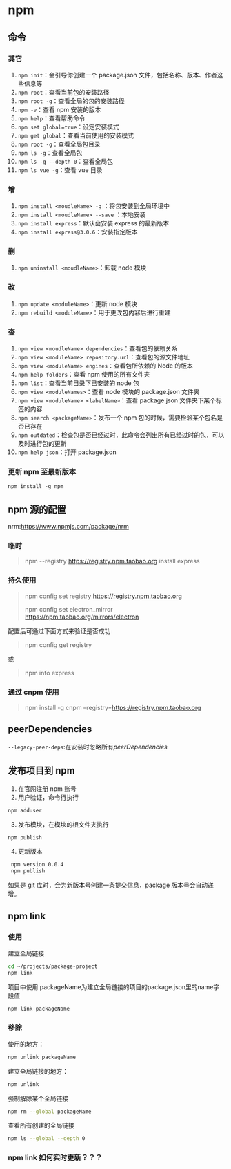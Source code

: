 # npm

## 命令

### 其它

1. `npm init`：会引导你创建一个 package.json 文件，包括名称、版本、作者这些信息等
2. `npm root`：查看当前包的安装路径
3. `npm root -g`：查看全局的包的安装路径
4. `npm -v`：查看 npm 安装的版本
5. `npm help`：查看帮助命令
6. `npm set global=true`：设定安装模式
7. `npm get global`：查看当前使用的安装模式
8. `npm root -g`：查看全局包目录
9. `npm ls -g`：查看全局包
10. `npm ls -g --depth 0`：查看全局包
11. `npm ls vue -g`：查看 vue 目录

### 增

1. `npm install <moudleName> -g` ：将包安装到全局环境中
2. `npm install <moudleName> --save` ：本地安装
3. `npm install express`：默认会安装 express 的最新版本
4. `npm install express@3.0.6`：安装指定版本

### 删

1. `npm uninstall <moudleName>`：卸载 node 模块

### 改

1. `npm update <moduleName>`：更新 node 模块
2. `npm rebuild <moduleName>`：用于更改包内容后进行重建

### 查

1. `npm view <moudleName> dependencies`：查看包的依赖关系
2. `npm view <moduleName> repository.url`：查看包的源文件地址
3. `npm view <moduleName> engines`：查看包所依赖的 Node 的版本
4. `npm help folders`：查看 npm 使用的所有文件夹
5. `npm list`：查看当前目录下已安装的 node 包
6. `npm view <moduleNames>`：查看 node 模块的 package.json 文件夹
7. `npm view <moduleName> <labelName>`：查看 package.json 文件夹下某个标签的内容
8. `npm search <packageName>`：发布一个 npm 包的时候，需要检验某个包名是否已存在
9. `npm outdated`：检查包是否已经过时，此命令会列出所有已经过时的包，可以及时进行包的更新
10. `npm help json`：打开 package.json

### 更新 npm 至最新版本

```
npm install -g npm
```

## npm 源的配置

nrm:<https://www.npmjs.com/package/nrm>

### 临时

> npm --registry <https://registry.npm.taobao.org> install express

### 持久使用

> npm config set registry <https://registry.npm.taobao.org>
>
> npm config set electron_mirror <https://npm.taobao.org/mirrors/electron>

配置后可通过下面方式来验证是否成功

> npm config get registry

或

> npm info express

### 通过 cnpm 使用

> npm install -g cnpm –registry=<https://registry.npm.taobao.org>

## peerDependencies

`--legacy-peer-deps`:在安装时忽略所有*peerDependencies*

## 发布项目到 npm

1. 在官网注册 npm 账号
2. 用户验证，命令行执行

``` sh
npm adduser
```

3. 发布模块，在模块的根文件夹执行

``` sh
npm publish
```

4. 更新版本

``` sh
 npm version 0.0.4
 npm publish
```

如果是 git 库时，会为新版本号创建一条提交信息，package 版本号会自动递增。

## npm link

### 使用

建立全局链接

```sh
cd ~/projects/package-project
npm link  

```

项目中使用
packageName为建立全局链接的项目的package.json里的name字段值

```sh
npm link packageName
```

### 移除

使用的地方：

```sh
npm unlink packageName
```

建立全局链接的地方：

```sh
npm unlink 
```

强制解除某个全局链接

```sh
npm rm --global packageName
```

查看所有创建的全局链接

```sh
npm ls --global --depth 0
```

### npm link 如何实时更新？？？
